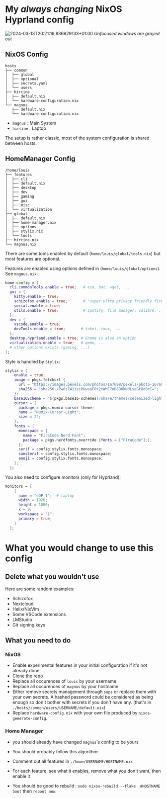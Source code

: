 # My *always changing* NixOS Hyprland config

![2024-03-13T20:21:19,836929133+01:00](https://github.com/louis-thevenet/nixos-config/assets/55986107/aef574b6-a910-47ae-998c-aeb8e4ffffd3)
*Unfocused windows are grayed out*
## NixOS Config
```
hosts
├── common
│  ├── global
│  ├── optional
│  ├── secrets.yaml
│  └── users
├── hircine
│  ├── default.nix
│  └── hardware-configuration.nix
└── magnus
   ├── default.nix
   └── hardware-configuration.nix
```
- `magnus` : Main System
- `hircine` : Laptop

The setup is rather classic, most of the system configuration is shared between hosts.

## HomeManager Config

```
/home/louis
├── features
│  ├── cli
│  ├── default.nix
│  ├── desktop
│  ├── dev
│  ├── gaming
│  ├── gui
│  ├── misc
│  └── virtualization
├── global
│  ├── default.nix
│  ├── home-manager.nix
│  ├── options
│  ├── stylix.nix
│  └── tools
├── hircine.nix
└── magnus.nix
```

There are some tools enabled by default (`home/louis/global/tools.nix`) but most features are optional.

Features are enabled using options defined in (`home/louis/global/options`). See `magnus.nix`:
```nix
home-config = {
  cli.commonTools.enable = true;   # eza, bat, wget, ...
  gui = {
    kitty.enable = true;
    schizofox.enable = true;       # "super ultra privacy friendly firefox config"
    social.enable = true;
    utils.enable = true;           # spotify, file manager, calibre, ...
  };
  dev = {
    vscode.enable = true;
    devTools.enable = true;       # tokei, tmux, ...
  };
  desktop.hyprland.enable = true; # Gnome is also an option
  virtualization.enable = true;   # qemu, ...
  # other options exists (gaming, ...)
};
```

Style is handled by `Stylix`:
```nix
stylix = {
    enable = true;
    image = pkgs.fetchurl {
      url = "https://images.pexels.com/photos/167698/pexels-photo-167698.jpeg?auto=compress&cs=tinysrgb&w=1260&h=750&dpr=1";
      sha256 = "sha256-/Pw6zZ41isjbUwsaFOt2YWhE7oD8D6kNdLsaGtUdBrI=";
    };
    base16Scheme = "${pkgs.base16-schemes}/share/themes/selenized-light.yaml";
    cursor = {
      package = pkgs.numix-cursor-theme;
      name = "Numix-Cursor-Light";
      size = 22;
    };
    fonts = {
      monospace = {
        name = "FiraCode Nerd Font";
        package = pkgs.nerdfonts.override {fonts = ["FiraCode"];};
      };
      serif = config.stylix.fonts.monospace;
      sansSerif = config.stylix.fonts.monospace;
      emoji = config.stylix.fonts.monospace;
    };
  };
```

You also need to configure monitors (only for Hyprland):
```nix
monitors = [
    {
      name = "eDP-1";  # laptop
      width = 1920;
      height = 1080;
      x = 0;
      workspace = "1";
      primary = true;
    }
  ];
```

# What you would change to use this config
## Delete what you wouldn't use
Here are some random examples:
- Schizofox
- Nextcloud
- Helix/NixVim
- Some VSCode extensions
- LMStudio
- Git signing keys

## What you need to do
### NixOS
- Enable experimental features in your initial configuration if it's not already done
- Clone the repo
- Replace all occurences of `louis` by your username
- Replace all occurences of `magnus` by your hostname
- Either remove secrets management through `sops` or replace them with your own secrets. A hashed password could be considered as being enough so don't bother with secrets if you don't have any. (that's in `./hosts/common/users/USERNAME/default.nix`)
- Replace `hardware-config.nix` with your own file produced by `nixos-generate-config`.

### Home Manager
- you should already have changed `magnus`'s config to be yours
- You should probably follow this algorithm:
- Comment out all features in `./home/USERNAME/HOSTNAME.nix`
- For each feature, see what it enables, remove what you don't want, then enable it

- You should be good to rebuild : `sudo nixos-rebuild --flake .#HOSTNAME boot` then `reboot now`.
